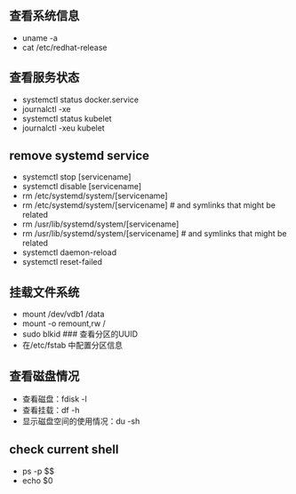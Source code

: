 ## 查看系统信息
* uname -a
* cat /etc/redhat-release

## 查看服务状态
* systemctl status docker.service
* journalctl -xe
* systemctl status kubelet
* journalctl -xeu kubelet

## remove systemd service
* systemctl stop [servicename]
* systemctl disable [servicename]
* rm /etc/systemd/system/[servicename]
* rm /etc/systemd/system/[servicename] # and symlinks that might be related
* rm /usr/lib/systemd/system/[servicename]
* rm /usr/lib/systemd/system/[servicename] # and symlinks that might be related
* systemctl daemon-reload
* systemctl reset-failed

## 挂载文件系统
* mount /dev/vdb1 /data
* mount -o remount,rw /
* sudo blkid    ### 查看分区的UUID
* 在/etc/fstab 中配置分区信息

## 查看磁盘情况
* 查看磁盘：fdisk -l
* 查看挂载：df -h
* 显示磁盘空间的使用情况：du -sh

## check current shell
* ps -p $$  
* echo $0
